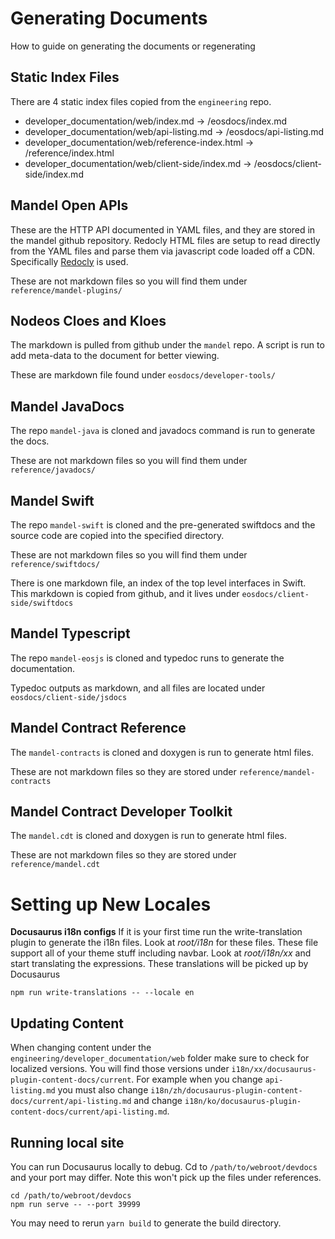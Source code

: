 # Generating Documents #
How to guide on generating the documents or regenerating

## Static Index Files ##

There are 4 static index files copied from the `engineering` repo.

* developer_documentation/web/index.md -> /eosdocs/index.md
* developer_documentation/web/api-listing.md -> /eosdocs/api-listing.md
* developer_documentation/web/reference-index.html -> /reference/index.html
* developer_documentation/web/client-side/index.md -> /eosdocs/client-side/index.md

## Mandel Open APIs ##
These are the HTTP API documented in YAML files, and they are stored in the mandel github repository. Redocly HTML files are setup to read directly from the YAML files and parse them via javascript code loaded off a CDN. Specifically [Redocly](https://redocly.com/docs/redoc/quickstart/) is used.

These are not markdown files so you will find them under `reference/mandel-plugins/`

## Nodeos Cloes and Kloes ##
The markdown is pulled from github under the `mandel` repo. A script is run to add meta-data to the document for better viewing.

These are markdown file found under `eosdocs/developer-tools/`

## Mandel JavaDocs ##
The repo `mandel-java` is cloned and javadocs command is run to generate the docs.

These are not markdown files so you will find them under `reference/javadocs/`

## Mandel Swift ##
The repo `mandel-swift` is cloned and the pre-generated swiftdocs and the source code are copied into the specified directory.

These are not markdown files so you will find them under `reference/swiftdocs/`

There is one markdown file, an index of the top level interfaces in Swift. This markdown is copied from github, and it lives under `eosdocs/client-side/swiftdocs`

## Mandel Typescript ##
The repo `mandel-eosjs` is cloned and typedoc runs to generate the documentation.

Typedoc outputs as markdown, and all files are located under `eosdocs/client-side/jsdocs`

## Mandel Contract Reference ##
The `mandel-contracts` is cloned and doxygen is run to generate html files.

These are not markdown files so they are stored under `reference/mandel-contracts`

## Mandel Contract Developer Toolkit ##
The `mandel.cdt` is cloned and doxygen is run to generate html files.

These are not markdown files so they are stored under `reference/mandel.cdt`

# Setting up New Locales #
**Docusaurus i18n configs**
If it is your first time run the write-translation plugin to generate the i18n files. Look at *root/i18n* for these files. These file support all of your theme stuff including navbar. Look at *root/i18n/xx* and start translating the expressions. These translations will be picked up by Docusaurus
```
npm run write-translations -- --locale en
```

## Updating Content ##
When changing content under the `engineering/developer_documentation/web` folder make sure to check for localized versions. You will find those versions under `i18n/xx/docusaurus-plugin-content-docs/current`. For example when you change `api-listing.md` you must also change `i18n/zh/docusaurus-plugin-content-docs/current/api-listing.md` and change `i18n/ko/docusaurus-plugin-content-docs/current/api-listing.md`.

## Running local site ##
You can run Docusaurus locally to debug. Cd to `/path/to/webroot/devdocs` and your port may differ. Note this won't pick up the files under references.
```
cd /path/to/webroot/devdocs
npm run serve -- --port 39999
```

You may need to rerun `yarn build` to generate the build directory. 
